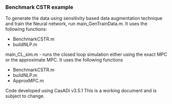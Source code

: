 ### Benchmark CSTR example

To generate the data using sensitivity based data augmentation technique and train the Neural network, run main_GenTrainData.m. It uses the following functions:
* BenchmarkCSTR.m
* buildNLP.m

main_CL_sim.m - runs the closed loop simulation either using the exact MPC or the approximate MPC. It uses the following functions
* BenchmarkCSTR.m
* buildNLP.m
* ApproxMPC.m 


Code developed using CasADi v3.5.1
This is a working document and is subject to change. 
